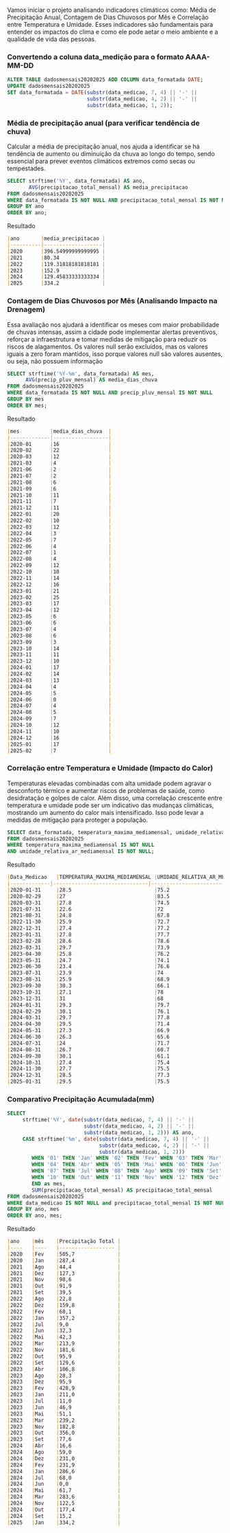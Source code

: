 Vamos iniciar o projeto analisando indicadores climáticos como: Média de Precipitação Anual, Contagem de Dias Chuvosos por Mês e Correlação entre Temperatura e Umidade. Esses indicadores são fundamentais para entender os impactos do clima e como ele pode aetar o meio ambiente e a qualidade de vida das pessoas.

### Convertendo a coluna data_medição para o formato AAAA-MM-DD
``` sql
ALTER TABLE dadosmensais20202025 ADD COLUMN data_formatada DATE;
UPDATE dadosmensais20202025
SET data_formatada = DATE(substr(data_medicao, 7, 4) || '-' || 
                          substr(data_medicao, 4, 2) || '-' || 
                          substr(data_medicao, 1, 2));

```
### Média de precipitação anual (para verificar tendência de chuva)
Calcular a média de precipitação anual, nos ajuda a identificar se há tendência de aumento ou diminuição da chuva ao longo do tempo, sendo essencial para prever eventos climáticos extremos como secas ou tempestades.
``` sql
SELECT strftime('%Y', data_formatada) AS ano, 
       AVG(precipitacao_total_mensal) AS media_precipitacao
FROM dadosmensais20202025
WHERE data_formatada IS NOT NULL AND precipitacao_total_mensal IS NOT NULL
GROUP BY ano
ORDER BY ano;
```
Resultado
```markdown
|ano       |media_precipitacao |
|----------|-------------------|
|2020      |396.54999999999995 |
|2021      |80.34              |
|2022      |119.31818181818181 |
|2023      |152.9              |
|2024      |129.45833333333334 |
|2025      |334.2              |
```
### Contagem de Dias Chuvosos por Mês (Analisando Impacto na Drenagem)
Essa avaliação nos ajudará a identificar os meses com maior probabilidade de chuvas intensas, assim a cidade pode implementar alertas preventivos, reforçar a infraestrutura e tomar medidas de mitigação para reduzir os riscos de alagamentos.
Os valores null serão excluídos, mas os valores iguais a zero foram mantidos, isso porque valores null são valores ausentes, ou seja, não possuem informação
``` sql
SELECT strftime('%Y-%m', data_formatada) AS mes,
      AVG(precip_pluv_mensal) AS media_dias_chuva
FROM dadosmensais20202025
WHERE data_formatada IS NOT NULL AND precip_pluv_mensal IS NOT NULL
GROUP BY mes
ORDER BY mes;
```
Resultado
```markdown
|mes          |media_dias_chuva  |
|-------------|------------------|
|2020-01      |16                |
|2020-02      |22                |
|2020-03      |12                |
|2021-03      |4                 |
|2021-06      |2                 |
|2021-07      |2                 |
|2021-08      |6                 |
|2021-09      |6                 |
|2021-10      |11                |
|2021-11      |7                 |
|2021-12      |11                |
|2022-01      |20                |
|2022-02      |10                |
|2022-03      |12                |
|2022-04      |3                 |  
|2022-05      |7                 |
|2022-06      |4                 |
|2022-07      |1                 |
|2022-08      |4                 |
|2022-09      |12                |
|2022-10      |10                |
|2022-11      |14                |
|2022-12      |16                |
|2023-01      |21                |
|2023-02      |25                |
|2023-03      |17                |
|2023-04      |12                |
|2023-05      |6                 |
|2023-06      |6                 |
|2023-07      |4                 |
|2023-08      |6                 |
|2023-09      |3                 |
|2023-10      |14                |
|2023-11      |11                |
|2023-12      |10                |
|2024-01      |17                |
|2024-02      |14                |
|2024-03      |13                |
|2024-04      |4                 |
|2024-05      |5                 |
|2024-06      |0                 |
|2024-07      |4                 |
|2024-08      |5                 |
|2024-09      |7                 |
|2024-10      |12                |
|2024-11      |10                |
|2024-12      |16                |
|2025-01      |17                |
|2025-02      |7                 |

```
### Correlação entre Temperatura e Umidade (Impacto do Calor)
Temperaturas elevadas combinadas com alta umidade podem agravar o desconforto térmico e aumentar riscos de problemas de saúde, como desidratação e golpes de calor. Além disso, uma  correlação crescente entre temperatura e umidade pode ser um indicativo das mudanças climáticas, mostrando um aumento do calor mais intensificado. Isso pode levar a medidas de mitigação para proteger a população.
```sql
SELECT data_formatada, temperatura_maxima_mediamensal, umidade_relativa_ar_mediamensal
FROM dadosmensais20202025
WHERE temperatura_maxima_mediamensal IS NOT NULL
AND umidade_relativa_ar_mediamensal IS NOT NULL;
```
Resultado
```markdown
|Data_Medicao	|TEMPERATURA_MAXIMA_MEDIAMENSAL	|UMIDADE_RELATIVA_AR_MEDIAMENSAL |
|-------------|-------------------------------|--------------------------------|
|2020-01-31  	|28.5                           |75.2
|2020-02-29  	|27                             |83.5
|2020-03-31  	|27.8                           |74.5
|2021-07-31  	|22.6                           |72
|2021-08-31  	|24.8                           |67.8
|2022-11-30  	|25.9                           |72.7
|2022-12-31  	|27.4                           |77.2
|2023-01-31  	|27.8                           |77.7
|2023-02-28  	|28.6                           |78.6
|2023-03-31  	|29.7                           |73.9
|2023-04-30  	|25.8                           |76.2
|2023-05-31  	|24.7                           |74.1
|2023-06-30  	|23.4                           |76.6
|2023-07-31  	|23.9                           |74
|2023-08-31  	|25.9                           |68.9
|2023-09-30  	|30.3                           |66.1
|2023-10-31  	|27.1                           |78
|2023-12-31  	|31                             |68
|2024-01-31  	|29.3                           |79.7
|2024-02-29  	|30.1                           |76.1
|2024-03-31  	|29.7                           |77.8
|2024-04-30  	|29.5                           |71.4
|2024-05-31  	|27.3                           |66.9
|2024-06-30  	|26.3                           |65.6
|2024-07-31  	|24                             |71.7
|2024-08-31  	|26.7                           |60.7
|2024-09-30  	|30.1                           |61.1
|2024-10-31  	|27.4                           |75.4
|2024-11-30  	|27.7                           |75.5
|2024-12-31  	|28.5                           |77.3
|2025-01-31  	|29.5                           |75.5
```
### Comparativo Precipitação Acumulada(mm)
```sql
SELECT
	 strftime('%Y', date(substr(data_medicao, 7, 4) || '-' || 
                         substr(data_medicao, 4, 2) || '-' || 
                         substr(data_medicao, 1, 2))) AS ano,
     CASE strftime('%m', date(substr(data_medicao, 7, 4) || '-' || 
                              substr(data_medicao, 4, 2) || '-' || 
                              substr(data_medicao, 1, 2))) 
        WHEN '01' THEN 'Jan' WHEN '02' THEN 'Fev' WHEN '03' THEN 'Mar'
        WHEN '04' THEN 'Abr' WHEN '05' THEN 'Mai' WHEN '06' THEN 'Jun'
        WHEN '07' THEN 'Jul' WHEN '08' THEN 'Ago' WHEN '09' THEN 'Set'
        WHEN '10' THEN 'Out' WHEN '11' THEN 'Nov' WHEN '12' THEN 'Dez'
        END as mes,
        SUM(precipitacao_total_mensal) AS precipitacao_total_mensal
FROM dadosmensais20202025
WHERE data_medicao IS NOT NULL and precipitacao_total_mensal IS NOT NULL
GROUP BY ano, mes
ORDER BY ano, mes;
```
Resultado
```markdown
|ano	|mês	|Precipitação Total |
|----   |----   |------------------ |
|2020   |Fev	|505,7              |
|2020	|Jan	|287,4              |
|2021	|Ago	|44,4               |
|2021	|Dez	|127,3              |
|2021	|Nov	|98,6               |
|2021	|Out	|91,9               |
|2021	|Set	|39,5               |
|2022	|Ago	|22,8               |
|2022	|Dez	|159,8              |
|2022	|Fev	|68,1               |
|2022	|Jan	|357,2              |
|2022	|Jul	|9,0                |
|2022	|Jun	|32,3               |
|2022	|Mai	|42,3               |
|2022	|Mar	|213,9              |
|2022	|Nov	|181,6              |
|2022	|Out	|95,9               |
|2022	|Set	|129,6              |
|2023	|Abr	|106,8              |
|2023	|Ago	|28,3               |
|2023	|Dez	|95,9               |
|2023	|Fev	|428,9              |
|2023	|Jan	|211,0              |
|2023	|Jul	|11,0               |
|2023	|Jun	|46,9               |
|2023	|Mai	|51,1               |
|2023	|Mar	|239,2              |
|2023	|Nov	|182,8              |
|2023	|Out	|356,0              |
|2023	|Set	|77,6               |
|2024	|Abr	|16,6               |
|2024	|Ago	|59,0               |
|2024	|Dez	|231,0              |
|2024	|Fev	|231,9              |
|2024	|Jan	|286,6              |
|2024	|Jul	|68,0               |
|2024	|Jun	|0,0                |
|2024	|Mai	|61,7               |
|2024	|Mar	|283,6              |
|2024	|Nov	|122,5              |
|2024	|Out	|177,4              |
|2024	|Set	|15,2               |
|2025	|Jan	|334,2              |
